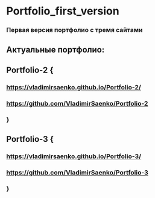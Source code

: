 # Portfolio_first_version

### Первая версия портфолио с тремя сайтами

## Актуальные портфолио:

## Portfolio-2 {

### https://vladimirsaenko.github.io/Portfolio-2/

### https://github.com/VladimirSaenko/Portfolio-2

### }

## Portfolio-3 {

### https://vladimirsaenko.github.io/Portfolio-3/

### https://github.com/VladimirSaenko/Portfolio-3

### }
